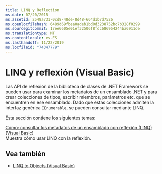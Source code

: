 ```yaml
---
title: LINQ y Reflection
ms.date: 07/20/2015
ms.assetid: 2548a731-0cd8-48de-8d48-664d1b7d7526
ms.openlocfilehash: 6489d69fbea0adeb1bd0d3238752bc7b328f0299
ms.sourcegitcommit: 17ee6605e01ef32506f8fdc686954244ba6911de
ms.translationtype: MT
ms.contentlocale: es-ES
ms.lasthandoff: 11/22/2019
ms.locfileid: "74347779"
---
```

# <a name="linq-and-reflection-visual-basic"></a>LINQ y reflexión (Visual Basic)
Las API de reflexión de la biblioteca de clases de .NET Framework se pueden usar para examinar los metadatos de un ensamblado .NET y para crear colecciones de tipos, escribir miembros, parámetros etc. que se encuentren en ese ensamblado. Dado que estas colecciones admiten la interfaz genérica `IEnumerable`, se pueden consultar mediante LINQ.  
  
 Esta sección contiene los siguientes temas:  
  
 [Cómo: consultar los metadatos de un ensamblado con reflexión (LINQ) (Visual Basic)](../../../../visual-basic/programming-guide/concepts/linq/how-to-query-an-assembly-s-metadata-with-reflection-linq.md)  
 Muestra cómo usar LINQ con la reflexión.  
  
## <a name="see-also"></a>Vea también

- [LINQ to Objects (Visual Basic)](../../../../visual-basic/programming-guide/concepts/linq/linq-to-objects.md)
